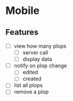 Mobile
======

## Features
 - [ ] view how many plops
    - [ ] server call
    - [ ] display data
 - [ ] notify on plop change
    - [ ] edited
    - [ ] created
 - [ ] list all plops
 - [ ] remove a plop